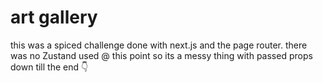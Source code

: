 # art gallery 

this was a spiced challenge done with next.js and the page router.
there was no Zustand used @ this point so its a messy thing with passed props down till the end :point_down:
